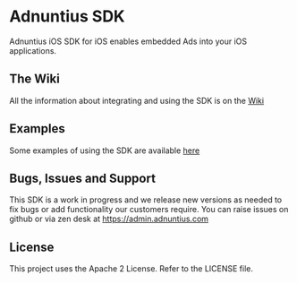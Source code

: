 # Adnuntius SDK

Adnuntius iOS SDK for iOS enables embedded Ads into your iOS applications.

## The Wiki

All the information about integrating and using the SDK is on the [Wiki](https://github.com/Adnuntius/ios_sdk/wiki)

## Examples

Some examples of using the SDK are available [here](https://github.com/Adnuntius/ios_sdk_examples)

## Bugs, Issues and Support

This SDK is a work in progress and we release new versions as needed to fix bugs or add functionality our customers require.  You
can raise issues on github or via zen desk at https://admin.adnuntius.com

## License

This project uses the Apache 2 License.  Refer to the LICENSE file.
